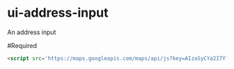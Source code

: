 # ui-address-input
An address input

#Required
```html
<script src='https://maps.googleapis.com/maps/api/js?key=AIzaSyCYa2I7Yl5A1pz1QptlJsgxEHy00xGDkzc&libraries=places'></script>
```
